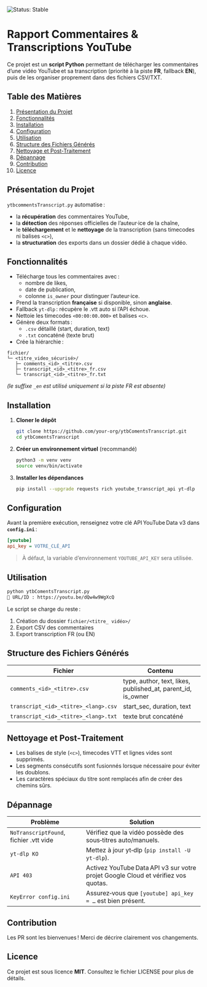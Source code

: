 ![Status: Stable](https://img.shields.io/badge/status-Stable-brightgreen)

# Rapport Commentaires & Transcriptions YouTube

Ce projet est un **script Python** permettant de télécharger les commentaires d’une vidéo YouTube et sa transcription (priorité à la piste **FR**, fallback **EN**), puis de les organiser proprement dans des fichiers CSV/TXT.

## Table des Matières
1. [Présentation du Projet](#présentation-du-projet)
2. [Fonctionnalités](#fonctionnalités)
3. [Installation](#installation)
4. [Configuration](#configuration)
5. [Utilisation](#utilisation)
6. [Structure des Fichiers Générés](#structure-des-fichiers-générés)
7. [Nettoyage et Post‑Traitement](#nettoyage-et-post-traitement)
8. [Dépannage](#dépannage)
9. [Contribution](#contribution)
10. [Licence](#licence)

## Présentation du Projet
`ytbcommentsTranscript.py` automatise :
- la **récupération** des commentaires YouTube,  
- la **détection** des réponses officielles de l’auteur·ice de la chaîne,  
- le **téléchargement** et le **nettoyage** de la transcription (sans timecodes ni balises `<c>`),  
- la **structuration** des exports dans un dossier dédié à chaque vidéo.

## Fonctionnalités
- Télécharge tous les commentaires avec :
  - nombre de likes,
  - date de publication,
  - colonne `is_owner` pour distinguer l’auteur·ice.
- Prend la transcription **française** si disponible, sinon **anglaise**.
- Fallback `yt‑dlp` : récupère le .vtt auto si l’API échoue.
- Nettoie les timecodes `<00:00:00.000>` et balises `<c>`.
- Génère deux formats :  
  - `.csv` détaillé (start, duration, text)  
  - `.txt` concaténé (texte brut)
- Crée la hiérarchie :

```
fichier/
└─ <titre_video_sécurisé>/
   ├─ comments_<id>_<titre>.csv
   ├─ transcript_<id>_<titre>_fr.csv
   └─ transcript_<id>_<titre>_fr.txt
```

*(le suffixe `_en` est utilisé uniquement si la piste FR est absente)*

## Installation
1. **Cloner le dépôt**  
   ```bash
   git clone https://github.com/your‑org/ytbComentsTranscript.git
   cd ytbComentsTranscript
   ```
2. **Créer un environnement virtuel** (recommandé)  
   ```bash
   python3 -m venv venv
   source venv/bin/activate
   ```
3. **Installer les dépendances**  
   ```bash
   pip install --upgrade requests rich youtube_transcript_api yt-dlp
   ```

## Configuration
Avant la première exécution, renseignez votre clé API YouTube Data v3 dans **`config.ini`** :

```ini
[youtube]
api_key = VOTRE_CLÉ_API
```

> À défaut, la variable d’environnement `YOUTUBE_API_KEY` sera utilisée.

## Utilisation
```bash
python ytbComentsTranscript.py
🔗 URL/ID : https://youtu.be/dQw4w9WgXcQ
```
Le script se charge du reste :

1. Création du dossier `fichier/<titre_ vidéo>/`
2. Export CSV des commentaires
3. Export transcription FR (ou EN)

## Structure des Fichiers Générés
| Fichier | Contenu |
|---------|---------|
| `comments_<id>_<titre>.csv` | type, author, text, likes, published_at, parent_id, is_owner |
| `transcript_<id>_<titre>_<lang>.csv` | start_sec, duration, text |
| `transcript_<id>_<titre>_<lang>.txt` | texte brut concaténé |

## Nettoyage et Post‑Traitement
- Les balises de style (`<c>`), timecodes VTT et lignes vides sont supprimés.  
- Les segments consécutifs sont fusionnés lorsque nécessaire pour éviter les doublons.  
- Les caractères spéciaux du titre sont remplacés afin de créer des chemins sûrs.

## Dépannage
| Problème | Solution |
|----------|----------|
| `NoTranscriptFound`, fichier .vtt vide | Vérifiez que la vidéo possède des sous‑titres auto/manuels. |
| `yt-dlp KO` | Mettez à jour yt‑dlp (`pip install -U yt-dlp`). |
| `API 403` | Activez YouTube Data API v3 sur votre projet Google Cloud et vérifiez vos quotas. |
| `KeyError config.ini` | Assurez‑vous que `[youtube] api_key = …` est bien présent. |

## Contribution
Les PR sont les bienvenues ! Merci de décrire clairement vos changements.

## Licence
Ce projet est sous licence **MIT**. Consultez le fichier LICENSE pour plus de détails.
